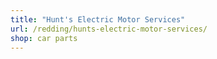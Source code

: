 ```yaml
---
title: "Hunt's Electric Motor Services"
url: /redding/hunts-electric-motor-services/
shop: car parts
---
```

